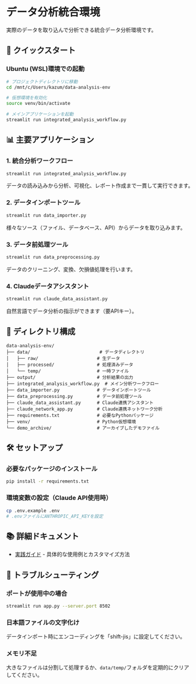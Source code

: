 # データ分析統合環境

実際のデータを取り込んで分析できる統合データ分析環境です。

## 🚀 クイックスタート

### Ubuntu (WSL)環境での起動

```bash
# プロジェクトディレクトリに移動
cd /mnt/c/Users/kazum/data-analysis-env

# 仮想環境を有効化
source venv/bin/activate

# メインアプリケーションを起動
streamlit run integrated_analysis_workflow.py
```

## 📊 主要アプリケーション

### 1. 統合分析ワークフロー
```bash
streamlit run integrated_analysis_workflow.py
```
データの読み込みから分析、可視化、レポート作成まで一貫して実行できます。

### 2. データインポートツール
```bash
streamlit run data_importer.py
```
様々なソース（ファイル、データベース、API）からデータを取り込みます。

### 3. データ前処理ツール
```bash
streamlit run data_preprocessing.py
```
データのクリーニング、変換、欠損値処理を行います。

### 4. Claudeデータアシスタント
```bash
streamlit run claude_data_assistant.py
```
自然言語でデータ分析の指示ができます（要APIキー）。

## 📁 ディレクトリ構成

```
data-analysis-env/
├── data/                          # データディレクトリ
│   ├── raw/                      # 生データ
│   ├── processed/                # 処理済みデータ
│   └── temp/                     # 一時ファイル
├── output/                       # 分析結果の出力
├── integrated_analysis_workflow.py  # メイン分析ワークフロー
├── data_importer.py              # データインポートツール
├── data_preprocessing.py         # データ前処理ツール
├── claude_data_assistant.py      # Claude連携アシスタント
├── claude_network_app.py         # Claude連携ネットワーク分析
├── requirements.txt              # 必要なPythonパッケージ
├── venv/                         # Python仮想環境
└── demo_archive/                 # アーカイブしたデモファイル
```

## 🛠️ セットアップ

### 必要なパッケージのインストール

```bash
pip install -r requirements.txt
```

### 環境変数の設定（Claude API使用時）

```bash
cp .env.example .env
# .envファイルにANTHROPIC_API_KEYを設定
```

## 📚 詳細ドキュメント

- [実践ガイド](README_practical.md) - 具体的な使用例とカスタマイズ方法

## 🤝 トラブルシューティング

### ポートが使用中の場合
```bash
streamlit run app.py --server.port 8502
```

### 日本語ファイルの文字化け
データインポート時にエンコーディングを「shift-jis」に設定してください。

### メモリ不足
大きなファイルは分割して処理するか、`data/temp/`フォルダを定期的にクリアしてください。
